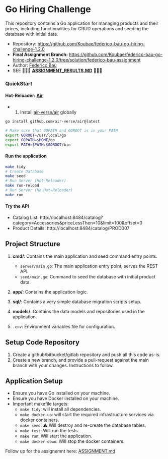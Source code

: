 # Go Hiring Challenge

This repository contains a Go application for managing products and their prices, including functionalities for CRUD operations and seeding the database with initial data.

* Repository: https://github.com/Koubae/federico-bau-go-hiring-challenge-1.2.0
* **Final Assignment Branch:** https://github.com/Koubae/federico-bau-go-hiring-challenge-1.2.0/tree/solution/federico-bau-assignment
* Author: [Federico Bau](https://federicobau.dev/)
* SEE 🚨🚨🚨 **[ASSIGNMENT_RESULTS.MD](./ASSIGNMENT_RESULTS.MD)** 🚨🚨🚨


### QuickStart

#### Hot-Reloader: [Air](https://github.com/air-verse/air) 

* 1) Install [air-verse/air](https://github.com/air-verse/air) globally

```bash
go install github.com/air-verse/air@latest

# Make sure that GOPATH and GOROOT is in your PATH
export GOROOT=/usr/local/go
export GOPATH=$HOME/go
export PATH=$PATH:$GOROOT/bin
```

#### Run the application 


```bash
make tidy
# Create Database
make seed 
# Run Server (Hot-Reloader)
make run-reload
# Run Server (No Hot-Reloader)
make run
```

#### Try the API

* Catalog List: http://localhost:8484/catalog?category=Accessories&priceLessThen=10&limit=100&offset=0
* Product Details: http://localhost:8484/catalog/PROD007

## Project Structure

1. **cmd/**: Contains the main application and seed command entry points.

   - `server/main.go`: The main application entry point, serves the REST API.
   - `seed/main.go`: Command to seed the database with initial product data.

2. **app/**: Contains the application logic.
3. **sql/**: Contains a very simple database migration scripts setup.
4. **models/**: Contains the data models and repositories used in the application.
5. `.env`: Environment variables file for configuration.

## Setup Code Repository

1. Create a github/bitbucket/gitlab repository and push all this code as-is.
2. Create a new branch, and provide a pull-request against the main branch with your changes. Instructions to follow.

## Application Setup

- Ensure you have Go installed on your machine.
- Ensure you have Docker installed on your machine.
- Important makefile targets:
  - `make tidy`: will install all dependencies.
  - `make docker-up`: will start the required infrastructure services via docker containers.
  - `make seed`: ⚠️ Will destroy and re-create the database tables.
  - `make test`: Will run the tests.
  - `make run`: Will start the application.
  - `make docker-down`: Will stop the docker containers.

Follow up for the assignemnt here: [ASSIGNMENT.md](ASSIGNMENT.md)
